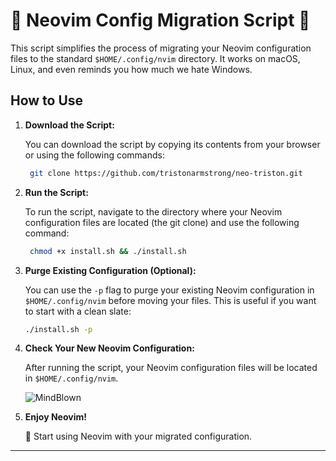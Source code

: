 # 🚀 Neovim Config Migration Script 🚀

This script simplifies the process of migrating your Neovim configuration files to the standard `$HOME/.config/nvim` directory. It works on macOS, Linux, and even reminds you how much we hate Windows.

## How to Use

1. **Download the Script:**

   You can download the script by copying its contents from your browser or using the following commands:

   ```bash
    git clone https://github.com/tristonarmstrong/neo-triston.git
   ```

2. **Run the Script:**

   To run the script, navigate to the directory where your Neovim configuration files are located (the git clone) and use the following command:

   ```bash
    chmod +x install.sh && ./install.sh
   ```

3. **Purge Existing Configuration (Optional):**

   You can use the `-p` flag to purge your existing Neovim configuration in `$HOME/.config/nvim` before moving your files. This is useful if you want to start with a clean slate:

   ```bash
   ./install.sh -p
   ```

4. **Check Your New Neovim Configuration:**

   After running the script, your Neovim configuration files will be located in `$HOME/.config/nvim`.

   ![MindBlown](https://giphy.com/embed/26ufdipQqU2lhNA4g)

5. **Enjoy Neovim!**

   🚀 Start using Neovim with your migrated configuration.

---
